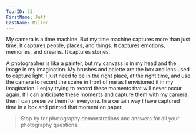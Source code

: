 ```yaml
---
TourID: 33
FirstName: Jeff
LastName: Miller
---
```


My camera is a time machine.  But my time machine captures more than just time.  It captures people, places, and things.  It captures emotions, memories, and dreams.  It captures stories.

A photographer is like a painter, but my canvass is in my head and the image in my imagination.  My brushes and palette are the box and lens used to capture light.  I just need to be in the right place, at the right time, and use the camera to record the scene in front of me as I envisioned it in my imagination.  I enjoy trying to record these moments that will never occur again. If I can anticipate these moments and capture them with my camera, then I can preserve them for everyone. In a certain way I have captured time in a box and printed that moment on paper.

<blockquote>Stop by for photography demonstrations and answers for all your photography questions.</blockquote>
